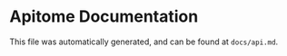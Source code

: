 Apitome Documentation
=====================

This file was automatically generated, and can be found at `docs/api.md`.
